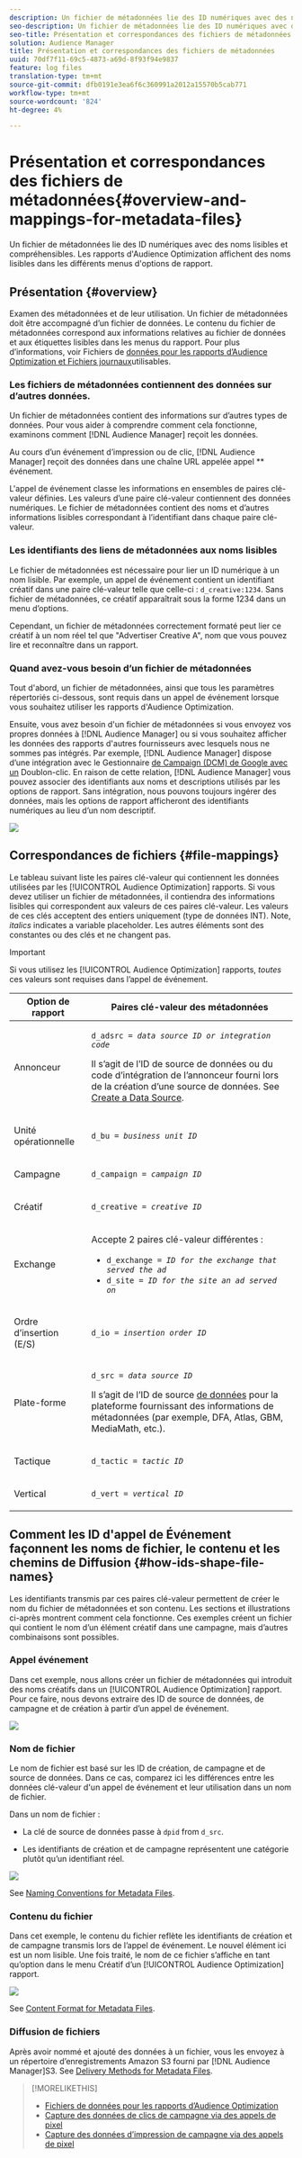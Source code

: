 ```yaml
---
description: Un fichier de métadonnées lie des ID numériques avec des noms lisibles et compréhensibles. Les rapports d'Audience Optimization affichent des noms lisibles dans les différents menus d'options de rapport.
seo-description: Un fichier de métadonnées lie des ID numériques avec des noms lisibles et compréhensibles. Les rapports d'Audience Optimization affichent des noms lisibles dans les différents menus d'options de rapport.
seo-title: Présentation et correspondances des fichiers de métadonnées
solution: Audience Manager
title: Présentation et correspondances des fichiers de métadonnées
uuid: 70df7f11-69c5-4873-a69d-8f93f94e9837
feature: log files
translation-type: tm+mt
source-git-commit: dfb0191e3ea6f6c360991a2012a15570b5cab771
workflow-type: tm+mt
source-wordcount: '824'
ht-degree: 4%

---
```



# Présentation et correspondances des fichiers de métadonnées{#overview-and-mappings-for-metadata-files}

Un fichier de métadonnées lie des ID numériques avec des noms lisibles et compréhensibles. Les rapports d&#39;Audience Optimization affichent des noms lisibles dans les différents menus d&#39;options de rapport.

## Présentation {#overview}

Examen des métadonnées et de leur utilisation. Un fichier de métadonnées doit être accompagné d’un fichier de données. Le contenu du fichier de métadonnées correspond aux informations relatives au fichier de données et aux étiquettes lisibles dans les menus du rapport. Pour plus d’informations, voir Fichiers de [données pour les rapports d’Audience Optimization et Fichiers journaux](../../../reporting/audience-optimization-reports/metadata-files-intro/datafiles-intro.md)utilisables.

### Les fichiers de métadonnées contiennent des données sur d’autres données.

Un fichier de métadonnées contient des informations sur d’autres types de données. Pour vous aider à comprendre comment cela fonctionne, examinons comment [!DNL Audience Manager] reçoit les données.

Au cours d’un événement d’impression ou de clic, [!DNL Audience Manager] reçoit des données dans une chaîne URL appelée appel **&#x200B;événement.

L&#39;appel de événement classe les informations en ensembles de paires clé-valeur définies. Les valeurs d’une paire clé-valeur contiennent des données numériques. Le fichier de métadonnées contient des noms et d’autres informations lisibles correspondant à l’identifiant dans chaque paire clé-valeur.

### Les identifiants des liens de métadonnées aux noms lisibles

Le fichier de métadonnées est nécessaire pour lier un ID numérique à un nom lisible. Par exemple, un appel de événement contient un identifiant créatif dans une paire clé-valeur telle que celle-ci : `d_creative:1234`. Sans fichier de métadonnées, ce créatif apparaîtrait sous la forme 1234 dans un menu d’options.

Cependant, un fichier de métadonnées correctement formaté peut lier ce créatif à un nom réel tel que &quot;Advertiser Creative A&quot;, nom que vous pouvez lire et reconnaître dans un rapport.

### Quand avez-vous besoin d’un fichier de métadonnées

Tout d&#39;abord, un fichier de métadonnées, ainsi que tous les paramètres répertoriés ci-dessous, sont requis dans un appel de événement lorsque vous souhaitez utiliser les rapports [](../../../reporting/audience-optimization-reports/audience-optimization-reports.md)d&#39;Audience Optimization.

Ensuite, vous avez besoin d&#39;un fichier de métadonnées si vous envoyez vos propres données à [!DNL Audience Manager] ou si vous souhaitez afficher les données des rapports d&#39;autres fournisseurs avec lesquels nous ne sommes pas intégrés. Par exemple, [!DNL Audience Manager] dispose d’une intégration avec le Gestionnaire [de Campaign (DCM) de Google avec un](../../../reporting/audience-optimization-reports/aor-advertisers/import-dcm.md) Doublon-clic. En raison de cette relation, [!DNL Audience Manager] vous pouvez associer des identifiants aux noms et descriptions utilisés par les options de rapport. Sans intégration, nous pouvons toujours ingérer des données, mais les options de rapport afficheront des identifiants numériques au lieu d’un nom descriptif.

![](assets/metadata_menu.png)

## Correspondances de fichiers {#file-mappings}

Le tableau suivant liste les paires clé-valeur qui contiennent les données utilisées par les [!UICONTROL Audience Optimization] rapports. Si vous devez utiliser un fichier de métadonnées, il contiendra des informations lisibles qui correspondent aux valeurs de ces paires clé-valeur. Les valeurs de ces clés acceptent des entiers uniquement (type de données INT). Note, *italics* indicates a variable placeholder. Les autres éléments sont des constantes ou des clés et ne changent pas.

>[!IMPORTANT]
>
>Si vous utilisez les [!UICONTROL Audience Optimization] rapports, *toutes* ces valeurs sont requises dans l’appel de événement.

<table id="table_B2C8C493080E449CA71C4EF07D9476BD"> 
 <thead> 
  <tr> 
   <th colname="col1" class="entry"> Option de rapport </th> 
   <th colname="col2" class="entry"> Paires clé-valeur des métadonnées </th> 
  </tr> 
 </thead>
 <tbody> 
  <tr> 
   <td colname="col1"> <p>Annonceur </p> </td> 
   <td colname="col2"> <p> <code>d_adsrc = <i>data source ID or integration code</i></code> </p> <p>Il s’agit de l’ID de source de données ou du code d’intégration de l’annonceur fourni lors de la création d’une source de données. See <a href="../../../features/manage-datasources.md#create-data-source"> Create a Data Source</a>. </p> </td> 
  </tr> 
  <tr> 
   <td colname="col1"> <p>Unité opérationnelle </p> </td> 
   <td colname="col2"> <p> <code>d_bu = <i>business unit ID</i></code> </p> </td> 
  </tr> 
  <tr> 
   <td colname="col1"> <p>Campagne </p> </td> 
   <td colname="col2"> <p> <code>d_campaign = <i>campaign ID</i></code> </p> </td> 
  </tr> 
  <tr> 
   <td colname="col1"> <p>Créatif </p> </td> 
   <td colname="col2"> <p> <code>d_creative = <i>creative ID</i></code> </p> </td> 
  </tr> 
  <tr> 
   <td colname="col1"> <p>Exchange </p> </td> 
   <td colname="col2"> <p>Accepte 2 paires clé-valeur différentes : </p> 
    <ul id="ul_3B3B751A8A134096B0912E81A0983B9D"> 
     <li id="li_57BAC45A7B274AB695945E174A4D8A35"> <code>d_exchange = <i>ID for the exchange that served the ad</i></code> </li> 
     <li id="li_CCDF00DE59D3451C8EF590DD3E1A806D"> <code>d_site = <i>ID for the site an ad served on</i></code> </li> 
    </ul> </td> 
  </tr> 
  <tr> 
   <td colname="col1"> <p>Ordre d’insertion (E/S) </p> </td> 
   <td colname="col2"> <p> <code>d_io = <i>insertion order ID</i></code> </p> </td> 
  </tr> 
  <tr> 
   <td colname="col1"> <p>Plate-forme </p> </td> 
   <td colname="col2"> <p> <code>d_src = <i>data source ID</i></code> </p> <p>Il s’agit de l’ID de source <a href="../../../features/datasources-list-and-settings.md#data-sources-list-and-settings"> de données</a> pour la plateforme fournissant des informations de métadonnées (par exemple, DFA, Atlas, GBM, MediaMath, etc.). </p> </td> 
  </tr> 
  <tr> 
   <td colname="col1"> <p>Tactique </p> </td> 
   <td colname="col2"> <p> <code>d_tactic = <i>tactic ID</i></code> </p> </td> 
  </tr> 
  <tr> 
   <td colname="col1"> <p>Vertical </p> </td> 
   <td colname="col2"> <p> <code>d_vert = <i>vertical ID</i></code> </p> </td> 
  </tr> 
 </tbody> 
</table>

## Comment les ID d&#39;appel de Événement façonnent les noms de fichier, le contenu et les chemins de Diffusion {#how-ids-shape-file-names}

Les identifiants transmis par ces paires clé-valeur permettent de créer le nom du fichier de métadonnées et son contenu. Les sections et illustrations ci-après montrent comment cela fonctionne. Ces exemples créent un fichier qui contient le nom d’un élément créatif dans une campagne, mais d’autres combinaisons sont possibles.

### Appel événement

Dans cet exemple, nous allons créer un fichier de métadonnées qui introduit des noms créatifs dans un [!UICONTROL Audience Optimization] rapport. Pour ce faire, nous devons extraire des ID de source de données, de campagne et de création à partir d’un appel de événement.

![](assets/metadata_file_event.png)

### Nom de fichier

Le nom de fichier est basé sur les ID de création, de campagne et de source de données. Dans ce cas, comparez ici les différences entre les données clé-valeur d&#39;un appel de événement et leur utilisation dans un nom de fichier.

Dans un nom de fichier :

* La clé de source de données passe à `dpid` from `d_src`.

* Les identifiants de création et de campagne représentent une catégorie plutôt qu’un identifiant réel.

![](assets/metadata_file_name.png)

See [Naming Conventions for Metadata Files](../../../reporting/audience-optimization-reports/metadata-files-intro/metadata-file-names.md).

### Contenu du fichier

Dans cet exemple, le contenu du fichier reflète les identifiants de création et de campagne transmis lors de l’appel de événement. Le nouvel élément ici est un nom lisible. Une fois traité, le nom de ce fichier s’affiche en tant qu’option dans le menu Créatif d’un [!UICONTROL Audience Optimization] rapport.

![](assets/metadata_file_contents.png)

See [Content Format for Metadata Files](../../../reporting/audience-optimization-reports/metadata-files-intro/metadata-file-contents.md).

### Diffusion de fichiers

Après avoir nommé et ajouté des données à un fichier, vous les envoyez à un répertoire d’enregistrements Amazon S3 fourni par [!DNL Audience Manager]S3. See [Delivery Methods for Metadata Files](../../../reporting/audience-optimization-reports/metadata-files-intro/metadata-delivery-methods.md).

>[!MORELIKETHIS]
>
>* [Fichiers de données pour les rapports d’Audience Optimization](../../../reporting/audience-optimization-reports/metadata-files-intro/datafiles-intro.md)
>* [Capture des données de clics de campagne via des appels de pixel](../../../integration/media-data-integration/click-data-pixels.md)
>* [Capture des données d’impression de campagne via des appels de pixel](../../../integration/media-data-integration/impression-data-pixels.md)

